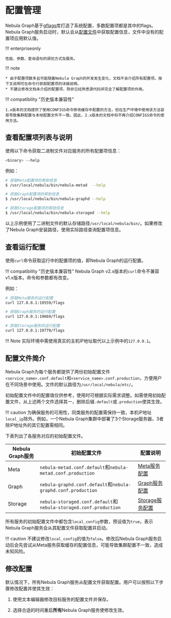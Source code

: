# 配置管理

Nebula Graph基于[gflags](https://gflags.github.io/gflags/)库打造了系统配置，多数配置项都是其中的flags。Nebula Graph服务启动时，默认会从[配置文件](#_4)中获取配置信息，文件中没有的配置项应用默认值。

!!! enterpriseonly

    性能、参数、查询语句的调优方式及服务。

!!! note

    * 由于配置项数多且可能随着Nebula Graph的开发发生变化，文档不会介绍所有配置项。按下文说明可在命令行获取配置项的详细说明。
    * 不建议修改文档未介绍的配置项，除非已经熟悉源代码并完全了解配置项的作用。

!!! compatibility "历史版本兼容性"

    1.x版本的文档提供了使用CONFIGS命令修改缓存中配置的方法，但在生产环境中使用该方法容易导致集群配置与本地配置文件不一致。因此，2.x版本的文档中将不再介绍CONFIGS命令的使用方法。

## 查看配置项列表与说明

使用以下命令获取二进制文件对应服务的所有配置项信息：

```bash
<binary> --help
```

例如：

```bash
# 获取Meta配置项的帮助信息
$ /usr/local/nebula/bin/nebula-metad  --help

# 获取Graph配置项的帮助信息
$ /usr/local/nebula/bin/nebula-graphd --help

# 获取Storage配置项的帮助信息
$ /usr/local/nebula/bin/nebula-storaged --help
```

以上示例使用了二进制文件的默认存储路径`/usr/local/nebula/bin/`。如果修改了Nebula Graph安装路径，使用实际路径查询配置项信息。

## 查看运行配置

使用`curl`命令获取运行中的配置项的值，即Nebula Graph的运行配置。

!!! compatibility "历史版本兼容性"
    Nebula Graph v2.x版本的`curl`命令不兼容v1.x版本。命令和参数都有改变。

例如：

```bash
# 获取Meta服务的运行配置
curl 127.0.0.1:19559/flags

# 获取Graph服务的运行配置
curl 127.0.0.1:19669/flags

# 获取Storage服务的运行配置
curl 127.0.0.1:19779/flags
```

!!! Note
    实际环境中需使用真实的主机IP地址取代以上示例中的`127.0.0.1`。

## 配置文件简介

Nebula Graph为每个服务都提供了两份初始配置文件`<service_name>.conf.default`和`<service_name>.conf.production`，方便用户在不同场景中使用。文件的默认路径为`/usr/local/nebula/etc/`。

初始配置文件中的配置值仅供参考，使用时可根据实际需求调整。如需使用初始配置文件，从上述两个文件选择其一，删除后缀`.default`或`.production`使其生效。

!!! caution
    为确保服务的可用性，同类服务的配置需保持一致，本机IP地址`local_ip`除外。例如，一个Nebula Graph集群中部署了3个Storage服务器，3者除IP地址外的其它配置需相同。

下表列出了各服务对应的初始配置文件。

| Nebula Graph服务 | 初始配置文件 | 配置说明 |
| - | - | - |
| Meta | `nebula-metad.conf.default`和`nebula-metad.conf.production` | [Meta服务配置](2.meta-config.md) |
| Graph | `nebula-graphd.conf.default`和`nebula-graphd.conf.production` | [Graph服务配置](3.graph-config.md) |
| Storage | `nebula-storaged.conf.default`和`nebula-storaged.conf.production` | [Storage服务配置](4.storage-config.md) |

所有服务的初始配置文件中都包含`local_config`参数，预设值为`true`，表示Nebula Graph服务会从其配置文件获取配置并启动。

!!! caution
    不建议修改`local_config`的值为`false`。修改后Nebula Graph服务启动后会先尝试从Meta服务获取缓存的配置信息，可能导致集群配置不一致，造成未知风险。

## 修改配置

默认情况下，所有Nebula Graph服务从配置文件获取配置。用户可以按照以下步骤修改配置并使其生效：

1. 使用文本编辑器修改目标服务的配置文件并保存。

2. 选择合适的时间重启**所有**Nebula Graph服务使修改生效。
